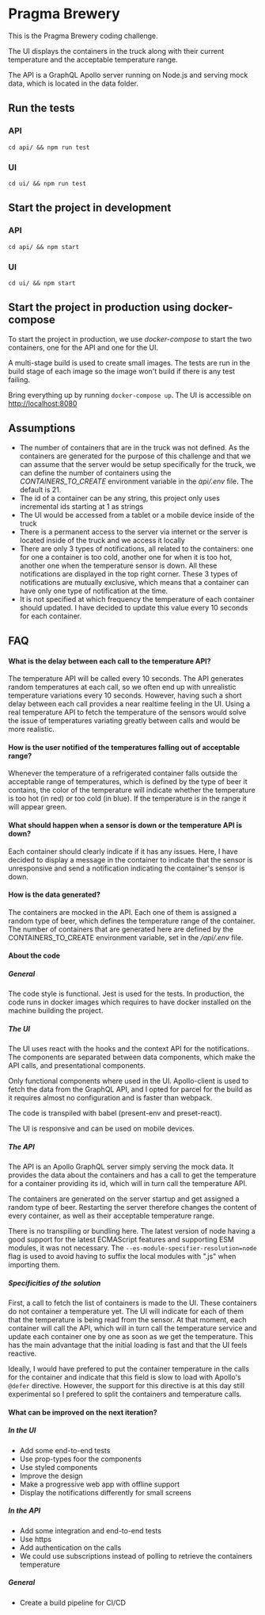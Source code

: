 # Pragma Brewery

This is the Pragma Brewery coding challenge. 

The UI displays the containers in the truck along with their current temperature and the acceptable temperature range.

The API is a GraphQL Apollo server running on Node.js and serving mock data, which is located in the data folder.

## Run the tests

### API
`cd api/ && npm run test`

### UI
`cd ui/ && npm run test`

## Start the project in development

### API
`cd api/ && npm start`

### UI
`cd ui/ && npm start`

## Start the project in production using docker-compose

To start the project in production, we use *docker-compose* to start the two containers, one for the API and one for the UI.

A multi-stage build is used to create small images. The tests are run in the build stage of each image so the image won't build if there is any test failing.

Bring everything up by running `docker-compose up`.
The UI is accessible on [http://localhost:8080](http://localhost:8080)

## Assumptions
- The number of containers that are in the truck was not defined. As the containers are generated for the purpose of this challenge and that we can assume that the server would be setup specifically for the truck, we can define the number of containers using the _CONTAINERS_TO_CREATE_ environment variable in the _api/.env_ file. The default is 21.
- The id of a container can be any string, this project only uses incremental ids starting at 1 as strings
- The UI would be accessed from a tablet or a mobile device inside of the truck
- There is a permanent access to the server via internet or the server is located inside of the truck and we access it locally
- There are only 3 types of notifications, all related to the containers: one for one a container is too cold, another one for when it is too hot, another one when the temperature sensor is down. All these notifications are displayed in the top right corner. These 3 types of notifications are mutually exclusive, which means that a container can have only one type of notification at the time.
- It is not specified at which frequency the temperature of each container should updated. I have decided to update this value every 10 seconds for each container.

## FAQ

#### What is the delay between each call to the temperature API?

The temperature API will be called every 10 seconds. The API generates random temperatures at each call, so we often end up with unrealistic temperature variations every 10 seconds. However, having such a short delay between each call provides a near realtime feeling in the UI. Using a real temperature API to fetch the temperature of the sensors would solve the issue of temperatures variating greatly between calls and would be more realistic.

#### How is the user notified of the temperatures falling out of acceptable range?

Whenever the temperature of a refrigerated container falls outside the acceptable range of temperatures, which is defined by the type of beer it contains, the color of the temperature will indicate whether the temperature is too hot (in red) or too cold (in blue). If the temperature is in the range it will appear green.

#### What should happen when a sensor is down or the temperature API is down?

Each container should clearly indicate if it has any issues. Here, I have decided to display a message in the container to indicate that the sensor is unresponsive and send a notification indicating the container's sensor is down.

#### How is the data generated?

The containers are mocked in the API. Each one of them is assigned a random type of beer, which defines the temperature range of the container. The number of containers that are generated here are defined by the CONTAINERS_TO_CREATE environment variable, set in the */api/.env* file.

#### About the code

##### General

The code style is functional. Jest is used for the tests. In production, the code runs in docker images which requires to have docker installed on the machine building the project.

##### The UI

The UI uses react with the hooks and the context API for the notifications. The components are separated between data components, which make the API calls, and presentational components.

Only functional components where used in the UI. Apollo-client is used to fetch the data from the GraphQL API, and I opted for parcel for the build as it requires almost no configuration and is faster than webpack.

The code is transpiled with babel (present-env and preset-react).

The UI is responsive and can be used on mobile devices.

##### The API

The API is an Apollo GraphQL server simply serving the mock data. It provides the data about the containers and has a call to get the temperature for a container providing its id, which will in turn call the temperature API.

The containers are generated on the server startup and get assigned a random type of beer. Restarting the server therefore changes the content of every container, as well as their acceptable temperature range.

There is no transpiling or bundling here. The latest version of node having a good support for the latest ECMAScript features and supporting ESM modules, it was not necessary. The `--es-module-specifier-resolution=node` flag is used to avoid having to suffix the local modules with ".js" when importing them.

##### Specificities of the solution

First, a call to fetch the list of containers is made to the UI. These containers do not container a temperature yet. The UI will indicate for each of them that the temperature is being read from the sensor. At that moment, each container will call the API, which will in turn call the temperature service and update each container one by one as soon as we get the temperature. This has the main advantage that the initial loading is fast and that the UI feels reactive.

Ideally, I would have prefered to put the container temperature in the calls for the container and indicate that this field is slow to load with Apollo's `@defer` directive. However, the support for this directive is at this day still experimental so I prefered to split the containers and temperature calls.

#### What can be improved on the next iteration?

##### In the UI
- Add some end-to-end tests
- Use prop-types foor the components
- Use styled components
- Improve the design
- Make a progressive web app with offline support
- Display the notifications differently for small screens

##### In the API
- Add some integration and end-to-end tests
- Use https
- Add authentication on the calls
- We could use subscriptions instead of polling to retrieve the containers temperature

##### General
- Create a build pipeline for CI/CD